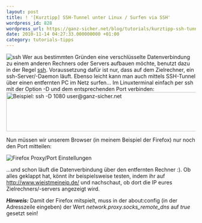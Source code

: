 ```yaml
---
layout: post
title: ! '[Kurztipp] SSH-Tunnel unter Linux / Surfen via SSH'
wordpress_id: 828
wordpress_url: https://ganz-sicher.net/blog/tutorials/kurztipp-ssh-tunnel-unter-linux-surfen-via-ssh/
date: 2010-11-14 04:27:33.000000000 +01:00
category: tutorials-tipps
---
```

<img class="lefticon" src="{{site.url}}/wp-content/uploads/ssh.png" alt="ssh" />
Wer aus bestimmten Gründen eine verschlüsselte Datenverbindung zu einem anderen Rechners oder Servers aufbauen möchte, benutzt dazu in der Regel <a href="http://wiki.ubuntuusers.de/ssh">ssh</a>. Voraussetzung dafür ist nur, dass auf dem Zielrechner, ein ssh-Server/-Daemon läuft. Ebenso leicht kann man auch mittels SSH-Tunnel über einen entfernten PC im Netz surfen...
<!--more-->
Im Linuxterminal einfach per ssh mit der Option -D und dem entsprechenden Port verbinden:

<img class="borderimg centered" src="{{site.url}}/wp-content/uploads/ssh_term.png" alt="Beispiel: ssh -D 1080 user@ganz-sicher.net" width="531" height="104" />

Nun müssen wir unserem Browser (in meinem Beispiel der Firefox) nur noch den Port mitteilen:

<img class="borderimg centered" style="display: block; margin-left: auto; margin-right: auto;" src="{{site.url}}/wp-content/uploads/firefox_proxy.png" alt="Firefox Proxy/Port Einstellungen" />

...und schon läuft die Datenverbindung über den entfernten Rechner :). Ob alles geklappt hat, könnt ihr beispielsweise testen, indem ihr auf <a title="Wie ist meine IP-Adresse?" href="http://www.wieistmeineip.de/">http://www.wieistmeineip.de/</a> und nachschaut, ob dort die IP eures Zielrechners/-servers angezeigt wird.

***Hinweis:*** Damit der Firefox mitspielt, muss in der about:config (in der Adresszeile eingeben) der Wert <em>network.proxy.socks_remote_dns</em> auf <em>true</em> gesetzt sein!
